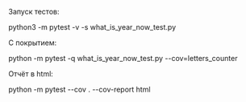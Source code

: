 Запуск тестов: 

python3 -m pytest -v -s what_is_year_now_test.py

С покрытием:

python -m pytest -q what_is_year_now_test.py --cov=letters_counter

Отчёт в html:

python -m pytest --cov . --cov-report html
